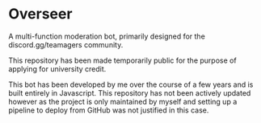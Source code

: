# Overseer
A multi-function moderation bot, primarily designed for the discord.gg/teamagers community.

This repository has been made temporarily public for the purpose of applying for university credit.

This bot has been developed by me over the course of a few years and is built entirely in Javascript. 
This repository has not been actively updated however as the project is only maintained by myself and setting up a pipeline to deploy from GitHub was not justified in this case.
